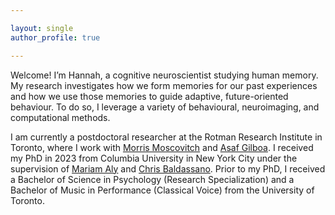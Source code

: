 ```yaml
---

layout: single
author_profile: true

---
```


Welcome! I’m Hannah, a cognitive neuroscientist studying human memory. My research investigates how we form memories for our past experiences and how we use those memories to guide adaptive, future-oriented behaviour. To do so, I leverage a variety of behavioural, neuroimaging, and computational methods.

I am currently a postdoctoral researcher at the Rotman Research Institute in Toronto, where I work with [Morris Moscovitch](https://neuropsychologylab.psych.utoronto.ca/index.html) and [Asaf Gilboa](https://www.gilboalab.ca/). I received my PhD in 2023 from Columbia University in New York City under the supervision of [Mariam Aly](https://www.alylab.org/) and [Chris Baldassano](https://www.dpmlab.org/). Prior to my PhD, I received a Bachelor of Science in Psychology (Research Specialization) and a Bachelor of Music in Performance (Classical Voice) from the University of Toronto.
